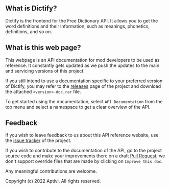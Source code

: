 ## What is Dictify?

Dictify is the frontend for the Free Dictionary API. It allows you to get the word definitions and their information, such as meanings, phonetics, definitions, and so on.

## What is this web page?
 
This webpage is an API documentation for mod developers to be used as reference. It constantly gets updated as we push the updates to the main and servicing versions of this project.

If you still intend to use a documentation specific to your preferred version of Dictify, you may refer to the [releases](https://github.com/Aptivi/Dictify/releases) page of the project and download the attached `<version>-doc.rar` file.

To get started using the documentation, select `API Documentation` from the top menu and select a namespace to get a clear overview of the API.

## Feedback

If you wish to leave feedback to us about this API reference website, use the [issue tracker](https://github.com/Aptivi/Dictify/issues) of the project.

If you wish to contribute to the documentation of the API, go to the project source code and make your improvements there on a draft [Pull Request](https://github.com/Aptivi/Dictify/pulls); we don't support override files that are made by clicking on `Improve this doc`.

Any meaningful contributions are welcome.

Copyright (c) 2022 Aptivi. All rights reserved.